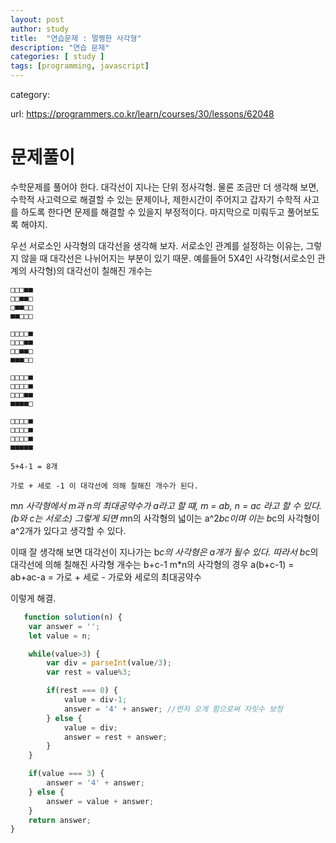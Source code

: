 ```yaml
---
layout: post
author: study
title:  "연습문제 : 멀쩡한 사각형"
description: "연습 문제"
categories: [ study ]
tags: [programming, javascript]
---
```

category: 

 url: https://programmers.co.kr/learn/courses/30/lessons/62048


# 문제풀이
  수학문제를 풀어야 한다. 대각선이 지나는 단위 정사각형.
  물론 조금만 더 생각해 보면, 수학적 사고력으로 해결할 수 있는 문제이나, 제한시간이 주어지고 갑자기 수학적 사고를 하도록 한다면 문제를 해결할 수 있을지 부정적이다. 마지막으로 미뤄두고 풀어보도록 해야지.

  우선 서로소인 사각형의 대각선을 생각해 보자.
  서로소인 관계를 설정하는 이유는, 그렇지 않을 때 대각선은 나뉘어지는 부분이 있기 때문.
  예를들어 5X4인 사각형(서로소인 관계의 사각형)의 대각선이 칠해진 개수는 

    □□□■■
    □□■■□
    □■■□□
    ■■□□□

    □□□□■
    □□□■■
    □□■■□
    ■■■□□ 

    □□□□■
    □□□□■
    □□□■■
    ■■■■□

    □□□□■
    □□□□■
    □□□□■
    ■■■■■

    5+4-1 = 8개

    가로 + 세로 -1 이 대각선에 의해 칠해진 개수가 된다.

  m*n 사각형에서 m과 n의 최대공약수가 a라고 할 떄,
  m = ab, n = ac 라고 할 수 있다.(b와 c는 서로소)
  그렇게 되면 m*n의 사각형의 넓이는 a^2*bc이며 
  이는 b*c의 사각형이 a^2개가 있다고 생각할 수 있다.

  이때 잘 생각해 보면 대각선이 지나가는 b*c의 사각형은 a개가 될수 있다.
  따라서 b*c의 대각선에 의해 칠해진 사각형 개수는 b+c-1
  m*n의 사각형의 경우 a(b+c-1) = ab+ac-a = 가로 + 세로 - 가로와 세로의 최대공약수 

  이렇게 해결.


```javascript
   function solution(n) {
    var answer = '';
    let value = n;

    while(value>3) {
        var div = parseInt(value/3);
        var rest = value%3;

        if(rest === 0) {
            value = div-1;
            answer = '4' + answer; //먼저 오게 함으로써 자릿수 보정
        } else {
            value = div;
            answer = rest + answer;
        }
    }

    if(value === 3) {
        answer = '4' + answer;
    } else {
        answer = value + answer;
    }
    return answer;
}
```
